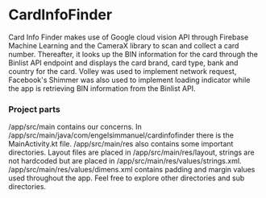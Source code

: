 # CardInfoFinder
Card Info Finder makes use of Google cloud vision API through Firebase Machine Learning and the CameraX library to scan and collect a card number.
Thereafter, it looks up the BIN information for the card through the Binlist API endpoint and displays the card brand, card type, bank and country for the card.
Volley was used to implement network request, Facebook's Shimmer was also used to implement loading indicator while the app is retrieving
BIN information from the Binlist API.

### Project parts
/app/src/main contains our concerns. In /app/src/main/java/com/engelsimmanuel/cardinfofinder there is the MainActivity.kt file.
/app/src/main/res also contains some important directories. Layout files are placed in /app/src/main/res/layout, strings are not hardcoded but are placed in
/app/src/main/res/values/strings.xml. /app/src/main/res/values/dimens.xml contains padding and margin values used throughout the app. Feel free to explore other
directories and sub directories.
